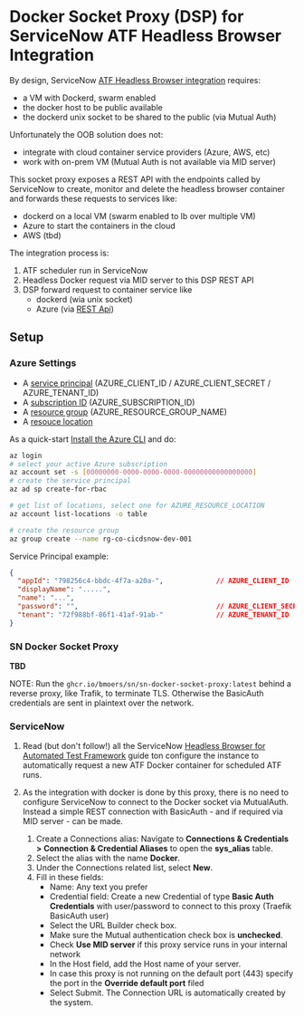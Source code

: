 # Docker Socket Proxy (DSP) for ServiceNow ATF Headless Browser Integration

By design, ServiceNow [ATF Headless Browser integration](https://docs.servicenow.com/bundle/rome-application-development/page/administer/auto-test-framework/concept/atf-headless-browser.html) requires:

- a VM with Dockerd, swarm enabled
- the docker host to be public available
- the dockerd unix socket to be shared to the public (via Mutual Auth)

Unfortunately the OOB solution does not:

- integrate with cloud container service providers (Azure, AWS, etc)
- work with on-prem VM (Mutual Auth is not available via MID server)

This socket proxy exposes a REST API with the endpoints called by ServiceNow to create, monitor and delete the headless browser container and forwards these requests to services like:

- dockerd on a local VM (swarm enabled to lb over multiple VM)
- Azure to start the containers in the cloud
- AWS (tbd)

The integration process is:

1. ATF scheduler run in ServiceNow
2. Headless Docker request via MID server to this DSP REST API
3. DSP forward request to container service like
   - dockerd (wia unix socket)
   - Azure (via [REST Api](https://docs.microsoft.com/en-us/rest/api/container-instances/))

## Setup

### Azure Settings

- A [service principal](https://docs.microsoft.com/en-us/azure/active-directory/develop/app-objects-and-service-principals#service-principal-object) (AZURE_CLIENT_ID / AZURE_CLIENT_SECRET / AZURE_TENANT_ID)
- A [subscription ID](https://portal.azure.com/#blade/Microsoft_Azure_Billing/SubscriptionsBlade) (AZURE_SUBSCRIPTION_ID)
- A [resource group](https://portal.azure.com/#blade/HubsExtension/BrowseResourceGroups) (AZURE_RESOURCE_GROUP_NAME)
- A [resouce location](https://azure.microsoft.com/en-us/regions/) 

As a quick-start [Install the Azure CLI](https://docs.microsoft.com/cli/azure/install-azure-cli) and do:

```bash
az login
# select your active Azure subscription
az account set -s [00000000-0000-0000-0000-00000000000000000]
# create the service principal
az ad sp create-for-rbac

# get list of locations, select one for AZURE_RESOURCE_LOCATION
az account list-locations -o table

# create the resource group 
az group create --name rg-co-cicdsnow-dev-001
```

Service Principal example:

```JSON
{
  "appId": "798256c4-bbdc-4f7a-a20a-",             // AZURE_CLIENT_ID
  "displayName": ".....",
  "name": "...",
  "password": "",                                  // AZURE_CLIENT_SECRET
  "tenant": "72f988bf-86f1-41af-91ab-"             // AZURE_TENANT_ID
}
```

### SN Docker Socket Proxy

**TBD**

NOTE: 
Run the `ghcr.io/bmoers/sn/sn-docker-socket-proxy:latest` behind a reverse proxy, like Trafik, to terminate TLS. Otherwise the BasicAuth credentials are sent in plaintext over the network.

### ServiceNow

1. Read (but don't follow!) all the ServiceNow [Headless Browser for Automated Test Framework](https://docs.servicenow.com/bundle/rome-application-development/page/administer/auto-test-framework/concept/atf-headless-browser.html) guide ton configure the instance to automatically request a new ATF Docker container for scheduled ATF runs.

2. As the integration with docker is done by this proxy, there is no need to configure ServiceNow to connect to the Docker socket via MutualAuth. Instead a simple REST connection with BasicAuth - and if required via MID server - can be made.
   1. Create a Connections alias: Navigate to **Connections & Credentials > Connection & Credential Aliases** to open the **sys_alias** table.
   2. Select the alias with the name **Docker**.
   3. Under the Connections related list, select **New**.
   4. Fill in these fields:
      - Name: Any text you prefer
      - Credential field: Create a new Credential of type **Basic Auth Credentials** with user/password to connect to this proxy (Traefik BasicAuth user)
      - Select the URL Builder check box.
      - Make sure the Mutual authentication check box is **unchecked**.
      - Check **Use MID server** if this proxy service runs in your internal network
      - In the Host field, add the Host name of your server.
      - In case this proxy is not running on the default port (443) specify the port in the **Override default port** filed
      - Select Submit.
        The Connection URL is automatically created by the system.
